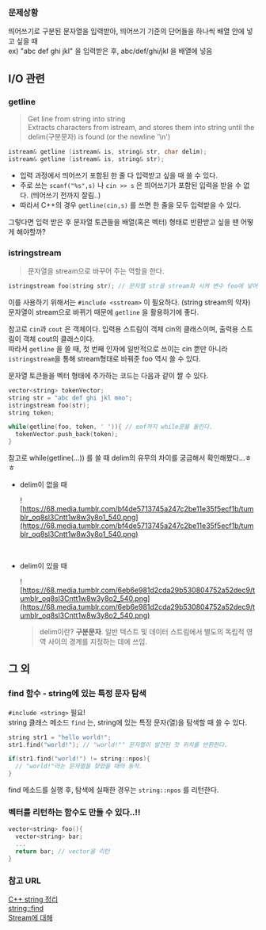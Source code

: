 ### 문제상황

띄어쓰기로 구분된 문자열을 입력받아, 띄어쓰기 기준의 단어들을 하나씩 배열 안에 넣고 싶을 때<br>ex) "abc def ghi jkl" 을 입력받은 후, abc/def/ghi/jkl 을 배열에 넣음



## I/O 관련

### getline

> Get line from string into string<br>Extracts characters from istream, and stores them into string until the delim(구분문자) is found (or the newline '\n')

```c++
istream& getline (istream& is, string& str, char delim);
istream& getline (istream& is, string& str);
```

- 입력 과정에서 띄어쓰기 포함된 한 줄 다 입력받고 싶을 때 쓸 수 있다.
- 주로 쓰는 `scanf("%s",s)` 나 `cin >> s` 은 띄어쓰기가 포함된 입력을 받을 수 없다. (띄어쓰기 전까지 잘림..)
- 따라서 C++의 경우 `getline(cin,s)` 를 쓰면 한 줄을 모두 입력받을 수 있다.



그렇다면 입력 받은 후 문자열 토큰들을 배열(혹은 벡터) 형태로 반환받고 싶을 땐 어떻게 해야할까?

### istringstream

> 문자열을 stream으로 바꾸어 주는 역할을 한다.

```c++
istringstream foo(string str); // 문자열 str을 stream화 시켜 변수 foo에 넣어준다.
```

이를 사용하기 위해서는 `#include <sstream>` 이 필요하다. (string stream의 약자)<br>문자열이 stream으로 바뀌기 때문에 `getline` 을 활용하기에 좋다. 

참고로 `cin`과 `cout` 은 객체이다. 입력용 스트림이 객체 cin의 클래스이며, 출력용 스트림이 객체 cout의 클래스이다.<br> 따라서 `getline` 을 쓸 때, 첫 번째 인자에 일반적으로 쓰이는 cin 뿐만 아니라 `istringstream`을 통해 stream형태로 바꿔준 foo 역시 쓸 수 있다.

문자열 토큰들을 벡터 형태에 추가하는 코드는 다음과 같이 짤 수 있다.

```c++
vector<string> tokenVector;
string str = "abc def ghi jkl mno";
istringstream foo(str);
string token;

while(getline(foo, token, ' ')){ // eof까지 while문을 돌린다.
  tokenVector.push_back(token);
}
```

참고로 while(getline(…)) 를 쓸 때 delim의 유무의 차이를 궁금해서 확인해봤다…ㅎㅎ

* delim이 없을 때

  ![https://68.media.tumblr.com/bf4de5713745a247c2be11e35f5ecf1b/tumblr_oq8sl3Cntt1w8w3y8o1_540.png](https://68.media.tumblr.com/bf4de5713745a247c2be11e35f5ecf1b/tumblr_oq8sl3Cntt1w8w3y8o1_540.png)

  ​


* delim이 있을 때

  ![https://68.media.tumblr.com/6eb6e981d2cda29b530804752a52dec9/tumblr_oq8sl3Cntt1w8w3y8o2_540.png](https://68.media.tumblr.com/6eb6e981d2cda29b530804752a52dec9/tumblr_oq8sl3Cntt1w8w3y8o2_540.png)

  > delim이란? **구분문자**. 일반 텍스트 및 데이터 스트림에서 별도의 독립적 영역 사이의 경계를 지정하는 데에 쓰임.





## 그 외

### find 함수 - string에 있는 특정 문자 탐색

`#include <string>` 필요!<br>string 클래스 메소드 `find` 는, string에 있는 특정 문자(열)을 탐색할 때 쓸 수 있다.

```c++
string str1 = "hello world!";
str1.find("world!"); // "world!"" 문자열이 발견된 첫 위치를 반환한다.

if(str1.find("world!") != string::npos){
  // "world!"라는 문자열을 찾았을 때의 동작.
}
```

find 메소드를 실행 후, 탐색에 실패한 경우는 `string::npos` 를 리턴한다. 



### 벡터를 리턴하는 함수도 만들 수 있다..!!

```c++
vector<string> foo(){
  vector<string> bar;
  ...
  return bar; // vector을 리턴
}
```





### 참고 URL

[C++ string 정리](http://makerj.tistory.com/127#string간의-문자열-복사)<br>[string::find](http://www.cplusplus.com/reference/string/string/find/)<br>[Stream에 대해](http://m.blog.naver.com/kks227/220221664888)